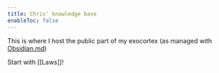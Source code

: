```yaml
---
title: Chris' knowledge base
enableToc: false
---
```


This is where I host the public part of my exocortex (as managed with [Obsidian.md](http://obsidian.md))

Start with [[Laws]]!